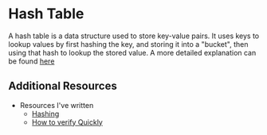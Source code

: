 # Hash Table

A hash table is a data structure used to store key-value pairs. It uses keys to lookup values by first hashing the key, and storing it into a "bucket", then using that hash to lookup the stored value. A more detailed explanation can be found [here](https://kieranwood.ca/compsci/Programming/Hashing#hash-based-data-structures)

## Additional Resources

- Resources I've written
    - [Hashing](https://kieranwood.ca/compsci/Programming/Hashing)
    - [How to verify Quickly](https://kieranwood.ca/tech/blog/verifying-quickly/)
